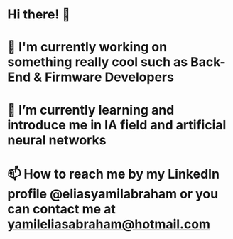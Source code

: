 # Hi there! 👋
# 👀 I'm currently working on something really cool such as Back-End & Firmware Developers
# 🌱 I’m currently learning and introduce me in IA field and artificial neural networks
# 📫 How to reach me by my LinkedIn profile @eliasyamilabraham or you can contact me at yamileliasabraham@hotmail.com
# 
<!---
eyamilabraham/eyamilabraham is a ✨ special ✨ repository because its `README.md` (this file) appears on your GitHub profile.
You can click the Preview link to take a look at your changes.
--->
